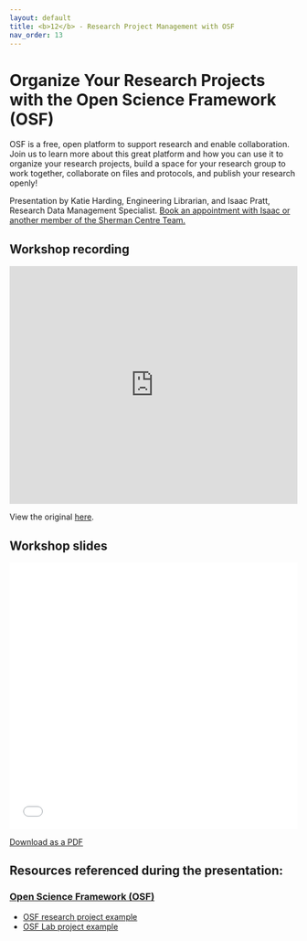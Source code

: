 ```yaml
---
layout: default
title: <b>12</b> - Research Project Management with OSF
nav_order: 13
---
```


# Organize Your Research Projects with the Open Science Framework (OSF)

OSF is a free, open platform to support research and enable collaboration. Join us to learn more about this great platform and how you can use it to organize your research projects, build a space for your research group to work together, collaborate on files and protocols, and publish your research openly!

Presentation by Katie Harding, Engineering Librarian, and Isaac Pratt, Research Data Management Specialist.
[Book an appointment with Isaac or another member of the Sherman Centre Team.](https://libcal.mcmaster.ca/appointments/)


## Workshop recording

<iframe height="416" width="100%" allowfullscreen frameborder=0 src="https://echo360.ca/media/42c68728-bfad-4249-88bc-c0ab054ddaa2/public?autoplay=false&automute=false"></iframe>

View the original [here](https://echo360.ca/media/42c68728-bfad-4249-88bc-c0ab054ddaa2/public).

## Workshop slides

<embed src="assets/docs/2021-11-23-OSF-slides.pdf" style="border:none;" width="100%" height="466px">

[Download as a PDF](https://github.com/scds/intro-rdm/raw/main/assets/docs/2021-11-23-OSF-slides.pdf)

## Resources referenced during the presentation:

### [Open Science Framework (OSF)](https://osf.io/)
* [OSF research project example](https://osf.io/zb3de/)
* [OSF Lab project example](https://osf.io/r73dc/)
